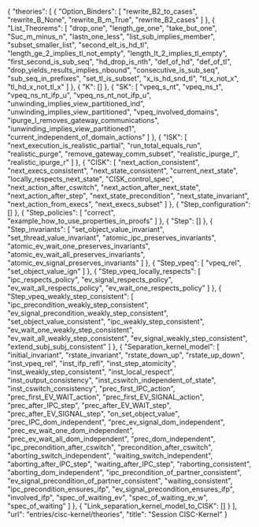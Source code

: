 {
    "theories": [
        {
            "Option_Binders": [
                "rewrite_B2_to_cases",
                "rewrite_B_None",
                "rewrite_B_m_True",
                "rewrite_B2_cases"
            ]
        },
        {
            "List_Theorems": [
                "drop_one",
                "length_ge_one",
                "take_but_one",
                "Suc_m_minus_n",
                "lastn_one_less",
                "list_sub_implies_member",
                "subset_smaller_list",
                "second_elt_is_hd_tl",
                "length_ge_2_implies_tl_not_empty",
                "length_lt_2_implies_tl_empty",
                "first_second_is_sub_seq",
                "hd_drop_is_nth",
                "def_of_hd",
                "def_of_tl",
                "drop_yields_results_implies_nbound",
                "consecutive_is_sub_seq",
                "sub_seq_in_prefixes",
                "set_tl_is_subset",
                "x_is_hd_snd_tl",
                "tl_x_not_x",
                "tl_hd_x_not_tl_x"
            ]
        },
        {
            "K": []
        },
        {
            "SK": [
                "vpeq_s_nt",
                "vpeq_ns_t",
                "vpeq_ns_nt_ifp_u",
                "vpeq_ns_nt_not_ifp_u",
                "unwinding_implies_view_partitioned_ind",
                "unwinding_implies_view_partitioned",
                "vpeq_involved_domains",
                "ipurge_l_removes_gateway_communications",
                "iunwinding_implies_view_partitioned1",
                "current_independent_of_domain_actions"
            ]
        },
        {
            "ISK": [
                "next_execution_is_realistic_partial",
                "run_total_equals_run",
                "realistic_purge",
                "remove_gateway_comm_subset",
                "realistic_ipurge_l",
                "realistic_ipurge_r"
            ]
        },
        {
            "CISK": [
                "next_action_consistent",
                "next_execs_consistent",
                "next_state_consistent",
                "current_next_state",
                "locally_respects_next_state",
                "CISK_control_spec",
                "next_action_after_cswitch",
                "next_action_after_next_state",
                "next_action_after_step",
                "next_state_precondition",
                "next_state_invariant",
                "next_action_from_execs",
                "next_execs_subset"
            ]
        },
        {
            "Step_configuration": []
        },
        {
            "Step_policies": [
                "correct",
                "example_how_to_use_properties_in_proofs"
            ]
        },
        {
            "Step": []
        },
        {
            "Step_invariants": [
                "set_object_value_invariant",
                "set_thread_value_invariant",
                "atomic_ipc_preserves_invariants",
                "atomic_ev_wait_one_preserves_invariants",
                "atomic_ev_wait_all_preserves_invariants",
                "atomic_ev_signal_preserves_invariants"
            ]
        },
        {
            "Step_vpeq": [
                "vpeq_rel",
                "set_object_value_ign"
            ]
        },
        {
            "Step_vpeq_locally_respects": [
                "ipc_respects_policy",
                "ev_signal_respects_policy",
                "ev_wait_all_respects_policy",
                "ev_wait_one_respects_policy"
            ]
        },
        {
            "Step_vpeq_weakly_step_consistent": [
                "ipc_precondition_weakly_step_consistent",
                "ev_signal_precondition_weakly_step_consistent",
                "set_object_value_consistent",
                "ipc_weakly_step_consistent",
                "ev_wait_one_weakly_step_consistent",
                "ev_wait_all_weakly_step_consistent",
                "ev_signal_weakly_step_consistent",
                "extend_subj_subj_consistent"
            ]
        },
        {
            "Separation_kernel_model": [
                "initial_invariant",
                "rstate_invariant",
                "rstate_down_up",
                "rstate_up_down",
                "inst_vpeq_rel",
                "inst_ifp_refl",
                "inst_step_atomicity",
                "inst_weakly_step_consistent",
                "inst_local_respect",
                "inst_output_consistency",
                "inst_cswitch_independent_of_state",
                "inst_cswitch_consistency",
                "prec_first_IPC_action",
                "prec_first_EV_WAIT_action",
                "prec_first_EV_SIGNAL_action",
                "prec_after_IPC_step",
                "prec_after_EV_WAIT_step",
                "prec_after_EV_SIGNAL_step",
                "on_set_object_value",
                "prec_IPC_dom_independent",
                "prec_ev_signal_dom_independent",
                "prec_ev_wait_one_dom_independent",
                "prec_ev_wait_all_dom_independent",
                "prec_dom_independent",
                "ipc_precondition_after_cswitch",
                "precondition_after_cswitch",
                "aborting_switch_independent",
                "waiting_switch_independent",
                "aborting_after_IPC_step",
                "waiting_after_IPC_step",
                "raborting_consistent",
                "aborting_dom_independent",
                "ipc_precondition_of_partner_consistent",
                "ev_signal_precondition_of_partner_consistent",
                "waiting_consistent",
                "ipc_precondition_ensures_ifp",
                "ev_signal_precondition_ensures_ifp",
                "involved_ifp",
                "spec_of_waiting_ev",
                "spec_of_waiting_ev_w",
                "spec_of_waiting"
            ]
        },
        {
            "Link_separation_kernel_model_to_CISK": []
        }
    ],
    "url": "entries/cisc-kernel/theories",
    "title": "Session CISC-Kernel"
}